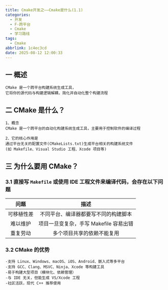 ```yaml
---
title: Cmake开发之——Cmake是什么(1.1)
categories:
  - 开发
  - F-跨平台
  - Cmake
  - 学习路线
tags:
  - Cmake
abbrlink: 1c4ec3cd
date: 2025-08-12 12:00:33
---
```

## 一 概述

```
CMake 是一个跨平台构建系统生成工具，
它将你的源代码与构建逻辑解耦，简化并自动化整个构建流程
```

<!--more-->

## 二 CMake 是什么？

```
1、概念
CMake 是一个跨平台的自动化构建系统生成工具，主要用于控制软件的编译过程

2、它的核心作用是
通过平台无关的配置文件(CMakeLists.txt)生成平台相关的构建系统文件
(如 Makefile、Visual Studio 工程、Xcode 项目等)
```

## 三 为什么要用 CMake？

### 3.1 直接写 `Makefile` 或使用 IDE 工程文件来编译代码，会存在以下问题

|    问题    |                  描述                  |
| :--------: | :------------------------------------: |
| 可移植性差 |  不同平台、编译器都要写不同的构建脚本  |
|  难以维护  | 项目一旦变复杂，手写 Makefile 容易出错 |
|  重复劳动  |       多个项目共享的依赖不能复用       |

### 3.2 CMake 的优势

```
-支持 Linux、Windows、macOS、iOS、Android、嵌入式等多平台
-支持 GCC、Clang、MSVC、Ninja、Xcode 等构建工具
-易于构建大型项目（模块化、依赖管理）
-与 IDE 无关，但能生成 VS/Xcode 工程
-社区活跃，现代 C++ 推荐使用
```

